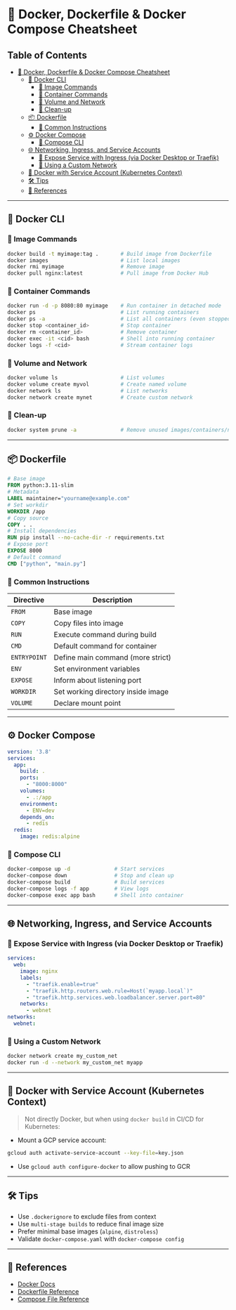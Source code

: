 # 🐳 Docker, Dockerfile & Docker Compose Cheatsheet

## Table of Contents

- [🐳 Docker, Dockerfile & Docker Compose Cheatsheet](#-docker-dockerfile--docker-compose-cheatsheet)
    - [🧱 Docker CLI](#-docker-cli)
        - [🔹 Image Commands](#-image-commands)
        - [🔹 Container Commands](#-container-commands)
        - [🔹 Volume and Network](#-volume-and-network)
        - [🔹 Clean-up](#-clean-up)
    - [📦 Dockerfile](#-dockerfile)
        - [🔹 Common Instructions](#-common-instructions)
    - [⚙️ Docker Compose](#-docker-compose)
        - [🔹 Compose CLI](#-compose-cli)
    - [🌐 Networking, Ingress, and Service Accounts](#-networking-ingress-and-service-accounts)
        - [🔹 Expose Service with Ingress (via Docker Desktop or Traefik)](#-expose-service-with-ingress-via-docker-desktop-or-traefik)
        - [🔹 Using a Custom Network](#-using-a-custom-network)
    - [🔐 Docker with Service Account (Kubernetes Context)](#-docker-with-service-account-kubernetes-context)
    - [🛠️ Tips](#-tips)
    - [📎 References](#-references)


---

## 🧱 Docker CLI
### 🔹 Image Commands
```bash
docker build -t myimage:tag .       # Build image from Dockerfile
docker images                       # List local images
docker rmi myimage                  # Remove image
docker pull nginx:latest            # Pull image from Docker Hub
```
### 🔹 Container Commands
```bash
docker run -d -p 8080:80 myimage    # Run container in detached mode
docker ps                           # List running containers
docker ps -a                        # List all containers (even stopped)
docker stop <container_id>          # Stop container
docker rm <container_id>            # Remove container
docker exec -it <cid> bash          # Shell into running container
docker logs -f <cid>                # Stream container logs
```
### 🔹 Volume and Network
```bash
docker volume ls                    # List volumes
docker volume create myvol          # Create named volume
docker network ls                   # List networks
docker network create mynet         # Create custom network
```
### 🔹 Clean-up
```bash
docker system prune -a              # Remove unused images/containers/networks
```
---
## 📦 Dockerfile
```Dockerfile
# Base image
FROM python:3.11-slim
# Metadata
LABEL maintainer="yourname@example.com"
# Set workdir
WORKDIR /app
# Copy source
COPY . .
# Install dependencies
RUN pip install --no-cache-dir -r requirements.txt
# Expose port
EXPOSE 8000
# Default command
CMD ["python", "main.py"]
```
### 🔹 Common Instructions
| Directive     | Description                          |
|---------------|--------------------------------------|
| `FROM`        | Base image                           |
| `COPY`        | Copy files into image                |
| `RUN`         | Execute command during build         |
| `CMD`         | Default command for container        |
| `ENTRYPOINT`  | Define main command (more strict)    |
| `ENV`         | Set environment variables            |
| `EXPOSE`      | Inform about listening port          |
| `WORKDIR`     | Set working directory inside image   |
| `VOLUME`      | Declare mount point                  |
---
## ⚙️ Docker Compose
```yaml
version: '3.8'
services:
  app:
    build: .
    ports:
      - "8000:8000"
    volumes:
      - .:/app
    environment:
      - ENV=dev
    depends_on:
      - redis
  redis:
    image: redis:alpine
```
### 🔹 Compose CLI
```bash
docker-compose up -d              # Start services
docker-compose down               # Stop and clean up
docker-compose build              # Build services
docker-compose logs -f app        # View logs
docker-compose exec app bash      # Shell into container
```
---
## 🌐 Networking, Ingress, and Service Accounts
### 🔹 Expose Service with Ingress (via Docker Desktop or Traefik)
```yaml
services:
  web:
    image: nginx
    labels:
      - "traefik.enable=true"
      - "traefik.http.routers.web.rule=Host(`myapp.local`)"
      - "traefik.http.services.web.loadbalancer.server.port=80"
    networks:
      - webnet
networks:
  webnet:
```
### 🔹 Using a Custom Network
```bash
docker network create my_custom_net
docker run -d --network my_custom_net myapp
```
---
## 🔐 Docker with Service Account (Kubernetes Context)
> Not directly Docker, but when using `docker build` in CI/CD for Kubernetes:
- Mount a GCP service account:
```bash
gcloud auth activate-service-account --key-file=key.json
```
- Use `gcloud auth configure-docker` to allow pushing to GCR
---
## 🛠️ Tips
- Use `.dockerignore` to exclude files from context
- Use `multi-stage builds` to reduce final image size
- Prefer minimal base images (`alpine`, `distroless`)
- Validate `docker-compose.yaml` with `docker-compose config`
---
## 📎 References
- [Docker Docs](https://docs.docker.com/)
- [Dockerfile Reference](https://docs.docker.com/engine/reference/builder/)
- [Compose File Reference](https://docs.docker.com/compose/compose-file/)
